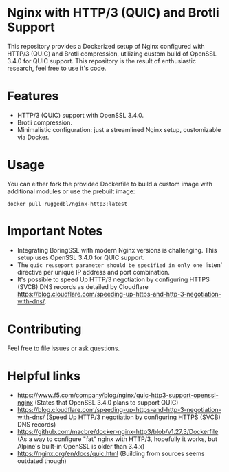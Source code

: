 # Nginx with HTTP/3 (QUIC) and Brotli Support
This repository provides a Dockerized setup of Nginx configured with HTTP/3 (QUIC) and Brotli compression, utilizing custom build of OpenSSL 3.4.0 for QUIC support.
This repository is the result of enthusiastic research, feel free to use it's code.

# Features
* HTTP/3 (QUIC) support with OpenSSL 3.4.0.
* Brotli compression.
* Minimalistic configuration: just a streamlined Nginx setup, customizable via Docker.

# Usage

You can either fork the provided Dockerfile to build a custom image with additional modules or use the prebuilt image:

`docker pull ruggedbl/nginx-http3:latest`

# Important Notes
* Integrating BoringSSL with modern Nginx versions is challenging. This setup uses OpenSSL 3.4.0 for QUIC support.
* The `quic reuseport parameter should be specified in only one `listen` directive per unique IP address and port combination.
* It's possible to speed Up HTTP/3 negotiation by configuring HTTPS (SVCB) DNS records as detailed by Cloudflare https://blog.cloudflare.com/speeding-up-https-and-http-3-negotiation-with-dns/.

# Contributing
Feel free to file issues or ask questions.

# Helpful links
* https://www.f5.com/company/blog/nginx/quic-http3-support-openssl-nginx (States that OpenSSL 3.4.0 plans to support QUIC)
* https://blog.cloudflare.com/speeding-up-https-and-http-3-negotiation-with-dns/ (Speed Up HTTP/3 negotiation by configuring HTTPS (SVCB) DNS records)
* https://github.com/macbre/docker-nginx-http3/blob/v1.27.3/Dockerfile (As a way to configure "fat" nginx with HTTP/3, hopefully it works, but Alpine's built-in OpenSSL is older than 3.4.x)
* https://nginx.org/en/docs/quic.html (Building from sources seems outdated though)
